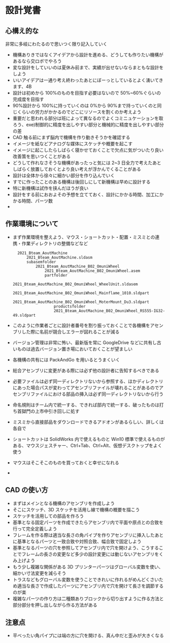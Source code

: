 # 設計覚書

## 心構え的な

非常に多岐にわたるので思いつく限り記入していく

- 機構ありきではなくアイデアから設計を進める、どうしても作りたい機構があるなら交ロボでやろう
- 変な設計をしていいのは夏休み前まで、実績が出せないならまともな設計をしよう
- いいアイデアは一通り考え終わったあとにぼーっとしているとよく湧いてきます、4B
- 設計は初めから 100%のものを目指す必要はないので 50%~60%ぐらいの完成度を目指す
- 90%設計から 100%に持っていくのは 0%から 90%まで持っていくのと同じくらいの労力がかかるのでどこにリソースを割くのか考えよう
- 重要だと思われる部分は班によって異なるのでよくコミニュケーションを取ろう、exe)制御的に精度を出しやすい部分と機械的に精度を出しやすい部分の差
- CAD 触る前にまず脳内で機構を作り動きそうかを確認する
- イメージを紙などアナログな媒体にスケッチや概要を起こす
- イメージに起こしたらしばらく寝かせておくことで欠点に気がついたり良い改善策を思いつくことがある
- どうして作れなさそうな機構があったっと気には 2~3 日全力で考えたあとしばらく放置しておくとより良い考えが浮かんでくることがある
- 設計は全体から徐々に細かい部分を作り込んでいく
- すでに作ったことのある機構は後回しにして新機構は早めに設計する
- 特に新機構は試作を挟んだほうが良い
- 設計をする前におおよその予想を立てておく、設計にかかる時間、加工にかかる時間、パーツ数
-

## 作業環境について

- まず作業環境を整えよう、マウス・ショートカット・配置・ミスミとの連携・作業ディレクトリの整備などなど

        2021_Bteam_AoutMachine
            2021_Bteam_AoutMachine.sldasm
            subasemfolder
                2021_Bteam_AoutMachine_B02_OmuniWheel
                    2021_Bteam_AoutMachine_B02_OmuniWheel.asem
                    partfolder
                        2021_Bteam_AoutMachine_B02_OmuniWheel_WheelUnit.sldasem
                        2021_Bteam_AoutMachine_B02_OmuniWheel_Mainflame_1010.sldpart
                        2021_Bteam_AoutMachine_B02_OmuniWheel_MoterMount_Du3.sldpart
                        productsfolder
                        2021_Bteam_AoutMachine_B02_OmuniWheel_RS555-IG32-49.sldpart

- このように作業者ごとに設計者番号を割り振っておくことで各機構をアセンブリした際に名前が競合しエラーが図れることが減る
- バージョン管理は非常に怖い、最新版を常に GoogleDrive などに共有し古いものは過去バージョン置き場においておくことが望ましい
- 各機構の共有には PackAndGo を用いるとうまくいく
- 総合アセンブリに変更がある際には必ず他の設計者に告知するべきである
- 必要ファイルは必ず同一ディレクトリないから参照する、ほかディレクトリにあった場合パスが変わってアセンブリファイルが壊れることがあるのでアセンブリファイルにおける部品の挿入は必ず同一ディレクトリないから行う
- 命名規則はチーム内で統一する、できれば部内で統一する、破ったものは打ち首獄門の上市中引き回しに処す
- ミスミから直接部品をダウンロードできるアドオンがあるらしい、詳しくは各自で
- ショートカットは SolidWorks 内で使えるものと Win10 標準で使えるものがある、マウスジェスチャー、Ctrl+Tab、Ctrl+Alt、仮想デスクトップをよく使う
- マウスはそこそこのものを買っておくと幸せになれる
-

## CAD の使い方

- まずはメインとなる機構のアセンブリを作成しよう
- そこにスケッチ、3D スケッチを活用し線で機構の概要を描こう
- スケッチを活用しての部品を作ろう
- 基準となる固定パーツを作成できたらアセンブリ内で平面や原点との合致を行って完全定義しよう
- フレームを作る際は適当な長さの角パイプを作りアセンブリに挿入したあとに基準となるパーツと一致合致や対照合致、幅合致で固定しよう
- 基準となるパーツの穴を参照してアセンブリ内で穴を開けよう、こうすることでフレームの長さの変更など多少の設計変更には動じないアセンブリをくみ上げよう
- もう少し複雑な関係がある 3D プリンターパーツはグローバル変数を使い、細かい寸法変更を減らそう
- トラスなどもグローバル変数を使うことできれいに作れるがめんどくさいため適当な長さで作成したパーツにアセンブリ内で穴を開けて長さを調節するのが楽
- 複雑なパーツの作り方は二種類ありブロックから切り出すように作る方法と部分部分を押し出しながら作る方法がある

## 注意点

- 平べったい角パイプには端の方に穴を開ける、真ん中だと歪みが大きくなる
